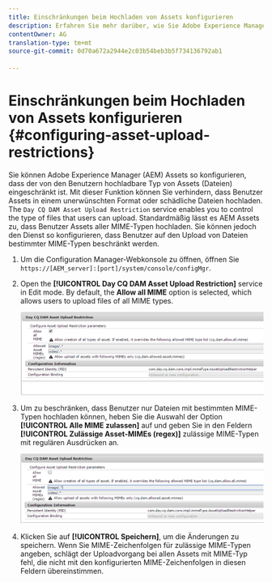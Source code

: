 ```yaml
---
title: Einschränkungen beim Hochladen von Assets konfigurieren
description: Erfahren Sie mehr darüber, wie Sie Adobe Experience Manager (AEM) Assets so konfigurieren können, dass der von den Benutzern hochladbare Typ von Assets (Dateien) eingeschränkt ist.
contentOwner: AG
translation-type: tm+mt
source-git-commit: 0d70a672a2944e2c03b54beb3b5f734136792ab1

---
```



# Einschränkungen beim Hochladen von Assets konfigurieren {#configuring-asset-upload-restrictions}

Sie können Adobe Experience Manager (AEM) Assets so konfigurieren, dass der von den Benutzern hochladbare Typ von Assets (Dateien) eingeschränkt ist. Mit dieser Funktion können Sie verhindern, dass Benutzer Assets in einem unerwünschten Format oder schädliche Dateien hochladen. The `Day CQ DAM Asset Upload Restriction` service enables you to control the type of files that users can upload. Standardmäßig lässt es AEM Assets zu, dass Benutzer Assets aller MIME-Typen hochladen. Sie können jedoch den Dienst so konfigurieren, dass Benutzer auf den Upload von Dateien bestimmter MIME-Typen beschränkt werden.

1. Um die Configuration Manager-Webkonsole zu öffnen, öffnen Sie `https://[AEM_server]:[port]/system/console/configMgr`.
1. Open the **[!UICONTROL Day CQ DAM Asset Upload Restriction]** service in Edit mode. By default, the **Allow all MIME** option is selected, which allows users to upload files of all MIME types.

   ![chlimage_1-378](assets/chlimage_1-378.png)

1. Um zu beschränken, dass Benutzer nur Dateien mit bestimmten MIME-Typen hochladen können, heben Sie die Auswahl der Option **[!UICONTROL Alle MIME zulassen]** auf und geben Sie in den Feldern **[!UICONTROL Zulässige Asset-MIMEs (regex)]** zulässige MIME-Typen mit regulären Ausdrücken an.

   ![chlimage_1-379](assets/chlimage_1-379.png)

1. Klicken Sie auf **[!UICONTROL Speichern]**, um die Änderungen zu speichern. Wenn Sie MIME-Zeichenfolgen für zulässige MIME-Typen angeben, schlägt der Uploadvorgang bei allen Assets mit MIME-Typ fehl, die nicht mit den konfigurierten MIME-Zeichenfolgen in diesen Feldern übereinstimmen.
